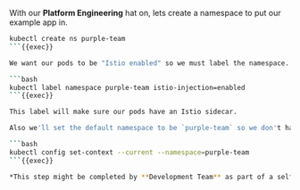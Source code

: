 
With our **Platform Engineering** hat on, lets create a namespace to put our example app in.

```bash
kubectl create ns purple-team
```{{exec}}

We want our pods to be "Istio enabled" so we must label the namespace. 

```bash
kubectl label namespace purple-team istio-injection=enabled
```{{exec}}

This label will make sure our pods have an Istio sidecar.

Also we'll set the default namespace to be `purple-team` so we don't have to add `-n purple-team` to all of our commands

```bash
kubectl config set-context --current --namespace=purple-team
```{{exec}}

*This step might be completed by **Development Team** as part of a self-service template. For example using [Backstage Developer portal](https://backstage.io/). The templates are created by a **Platform Engineering Team***